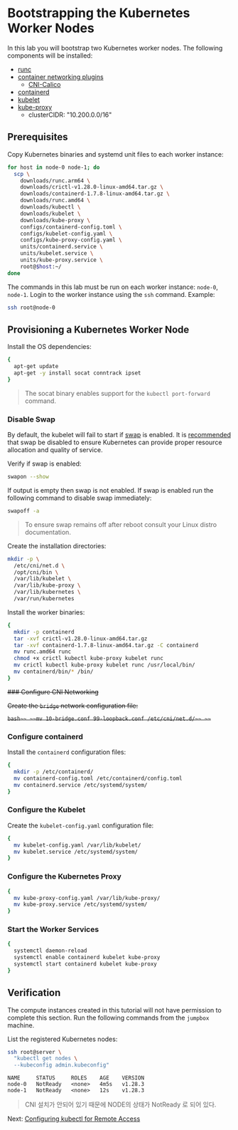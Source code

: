 # Bootstrapping the Kubernetes Worker Nodes

In this lab you will bootstrap two Kubernetes worker nodes. The following components will be installed: 
* [runc](https://github.com/opencontainers/runc)
* [container networking plugins](https://github.com/containernetworking/cni)
  * [CNI-Calico](https://docs.tigera.io/calico/latest/getting-started/kubernetes/hardway/install-cni-plugin)
* [containerd](https://github.com/containerd/containerd)
* [kubelet](https://kubernetes.io/docs/admin/kubelet)
* [kube-proxy](https://kubernetes.io/docs/concepts/cluster-administration/proxies)
  * clusterCIDR: "10.200.0.0/16"

## Prerequisites

Copy Kubernetes binaries and systemd unit files to each worker instance:

```bash
for host in node-0 node-1; do
  scp \
    downloads/runc.arm64 \
    downloads/crictl-v1.28.0-linux-amd64.tar.gz \
    downloads/containerd-1.7.8-linux-amd64.tar.gz \
    downloads/runc.amd64 \
    downloads/kubectl \
    downloads/kubelet \
    downloads/kube-proxy \
    configs/containerd-config.toml \
    configs/kubelet-config.yaml \
    configs/kube-proxy-config.yaml \
    units/containerd.service \
    units/kubelet.service \
    units/kube-proxy.service \
    root@$host:~/
done
```

The commands in this lab must be run on each worker instance: `node-0`, `node-1`. Login to the worker instance using the `ssh` command. Example:

```bash
ssh root@node-0
```

## Provisioning a Kubernetes Worker Node

Install the OS dependencies:

```bash
{
  apt-get update
  apt-get -y install socat conntrack ipset
}
```

> The socat binary enables support for the `kubectl port-forward` command.

### Disable Swap

By default, the kubelet will fail to start if [swap](https://help.ubuntu.com/community/SwapFaq) is enabled. It is [recommended](https://github.com/kubernetes/kubernetes/issues/7294) that swap be disabled to ensure Kubernetes can provide proper resource allocation and quality of service.

Verify if swap is enabled:

```bash
swapon --show
```

If output is empty then swap is not enabled. If swap is enabled run the following command to disable swap immediately:

```bash
swapoff -a
```

> To ensure swap remains off after reboot consult your Linux distro documentation.

Create the installation directories:

```bash
mkdir -p \
  /etc/cni/net.d \
  /opt/cni/bin \
  /var/lib/kubelet \
  /var/lib/kube-proxy \
  /var/lib/kubernetes \
  /var/run/kubernetes
```

Install the worker binaries:

```bash
{
  mkdir -p containerd
  tar -xvf crictl-v1.28.0-linux-amd64.tar.gz
  tar -xvf containerd-1.7.8-linux-amd64.tar.gz -C containerd
  mv runc.amd64 runc
  chmod +x crictl kubectl kube-proxy kubelet runc 
  mv crictl kubectl kube-proxy kubelet runc /usr/local/bin/
  mv containerd/bin/* /bin/
}
```

~~### Configure CNI Networking~~

~~Create the `bridge` network configuration file:~~

~~```bash~~
~~mv 10-bridge.conf 99-loopback.conf /etc/cni/net.d/~~
~~```~~

### Configure containerd

Install the `containerd` configuration files:

```bash
{
  mkdir -p /etc/containerd/
  mv containerd-config.toml /etc/containerd/config.toml
  mv containerd.service /etc/systemd/system/
}
```

### Configure the Kubelet

Create the `kubelet-config.yaml` configuration file:

```bash
{
  mv kubelet-config.yaml /var/lib/kubelet/
  mv kubelet.service /etc/systemd/system/
}
```

### Configure the Kubernetes Proxy

```bash
{
  mv kube-proxy-config.yaml /var/lib/kube-proxy/
  mv kube-proxy.service /etc/systemd/system/
}
```

### Start the Worker Services

```bash
{
  systemctl daemon-reload
  systemctl enable containerd kubelet kube-proxy
  systemctl start containerd kubelet kube-proxy
}
```

## Verification

The compute instances created in this tutorial will not have permission to complete this section. Run the following commands from the `jumpbox` machine.

List the registered Kubernetes nodes:

```bash
ssh root@server \
  "kubectl get nodes \
  --kubeconfig admin.kubeconfig"
```

```
NAME     STATUS     ROLES    AGE    VERSION
node-0   NotReady   <none>   4m5s   v1.28.3
node-1   NotReady   <none>   12s    v1.28.3
```

> CNI 설치가 안되어 있기 때문에 NODE의 상태가 NotReady 로 되어 있다. 

Next: [Configuring kubectl for Remote Access](10-configuring-kubectl.md)
